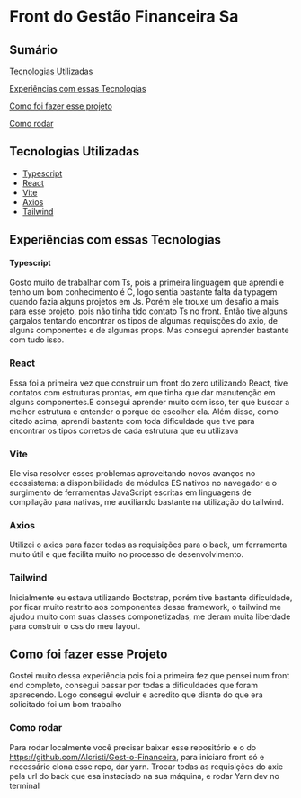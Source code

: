 # Front do Gestão Financeira Sa

## Sumário


[Tecnologias Utilizadas](#tecnologias-utilizadas)

[Experiências com essas Tecnologias](#experiencias-com-essas-tecnologias)

[Como foi fazer esse projeto](#como-foi-fazer-esse-projeto)

[Como rodar](#como-rodar)


## Tecnologias Utilizadas
- [Typescript](https://www.typescriptlang.org/)
- [React](https://github.com/facebook/react)
- [Vite](https://vitejs.dev/guide/why.html)
- [Axios](https://github.com/axios/axios)
- [Tailwind](https://tailwindui.com/documentation)

## Experiências com essas Tecnologias

#### Typescript
Gosto muito de trabalhar com Ts, pois a primeira linguagem que aprendi e tenho um bom conhecimento é C, logo sentia bastante falta da typagem quando fazia alguns projetos em Js. Porém ele trouxe um desafio a mais para esse projeto, pois não tinha tido contato Ts no front. Então tive alguns gargalos tentando encontrar os tipos de algumas requisções do axio, de alguns componentes e de algumas props. Mas consegui aprender bastante com tudo isso.
### React
Essa foi a primeira vez que construir um front do zero utilizando React, tive contatos com estruturas prontas, em que tinha que dar manutenção em alguns componentes.E consegui aprender muito com isso, ter que buscar a melhor estrutura e entender o porque de escolher ela.
Além disso, como citado acima, aprendi bastante com toda dificuldade que tive para encontrar os tipos corretos de cada estrutura que eu utilizava
### Vite
Ele visa resolver esses problemas aproveitando novos avanços no ecossistema: a disponibilidade de módulos ES nativos no navegador e o surgimento de ferramentas JavaScript escritas em linguagens de compilação para nativas, me auxiliando bastante na utilização do tailwind.
### Axios
Utilizei o axios para fazer todas as requisições para o back, um ferramenta muito útil e que facilita muito no processo de desenvolvimento.
### Tailwind
Inicialmente eu estava utilizando Bootstrap, porém tive bastante dificuldade, por ficar muito restrito aos componentes desse framework,
o tailwind me ajudou muito com suas classes componetizadas, me deram muita liberdade para construir o css do meu layout.

## Como foi fazer esse Projeto
Gostei muito dessa experiência pois foi a primeira fez que pensei num front end completo, consegui passar por todas a dificuldades que foram aparecendo. Logo consegui evoluir e acredito que diante do que era solicitado foi um bom trabalho
### Como rodar
Para rodar localmente você precisar baixar esse repositório e o do <https://github.com/Alcristi/Gest-o-Financeira>, para iniciaro front só e necessário clona esse repo, dar yarn. Trocar todas as requisições do axie pela url do back que esa instaciado na sua máquina, e rodar Yarn dev no terminal


